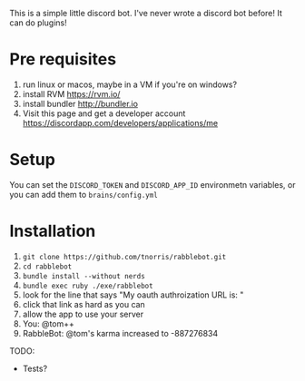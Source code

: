 This is a simple little discord bot. I've never wrote a discord bot before! It can do plugins!

# Pre requisites
1. run linux or macos, maybe in a VM if you're on windows?
2. install RVM <https://rvm.io/>
3. install bundler <http://bundler.io>
4. Visit this page and get a developer account https://discordapp.com/developers/applications/me

# Setup
You can set the `DISCORD_TOKEN` and `DISCORD_APP_ID` environmetn variables, or you can add them to `brains/config.yml`

# Installation
1. `git clone https://github.com/tnorris/rabblebot.git`
2. `cd rabblebot`
3. `bundle install --without nerds`
4. `bundle exec ruby ./exe/rabblebot`
5. look for the line that says "My oauth authroization URL is: <url>"
6. click that link as hard as you can
6. allow the app to use your server
7. You: @tom++
8. RabbleBot: @tom's karma increased to -887276834


TODO:
- Tests?
